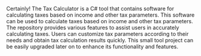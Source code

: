 Certainly! The Tax Calculator is a C# tool that contains software for calculating taxes based on income and other tax parameters. This software can be used to calculate taxes based on income and other tax parameters. The repository provides various features to assist users in accurately calculating taxes. Users can customize tax parameters according to their needs and obtain tax calculation results quickly. This small tool project can be easily upgraded later on to enhance its functionality and features.
